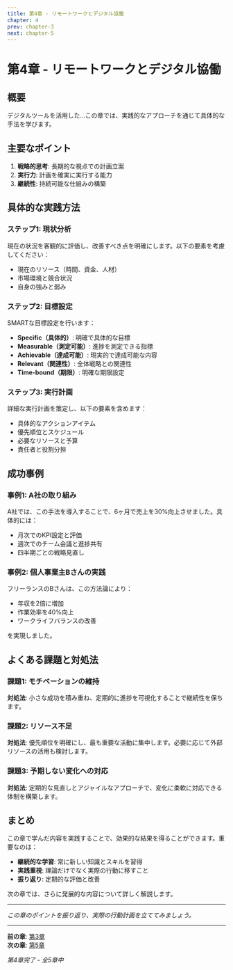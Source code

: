 ```yaml
---
title: 第4章 - リモートワークとデジタル協働
chapter: 4
prev: chapter-3
next: chapter-5
---
```


# 第4章 - リモートワークとデジタル協働

## 概要

デジタルツールを活用した...この章では、実践的なアプローチを通じて具体的な手法を学びます。


## 主要なポイント

1. **戦略的思考**: 長期的な視点での計画立案
2. **実行力**: 計画を確実に実行する能力
3. **継続性**: 持続可能な仕組みの構築


## 具体的な実践方法

### ステップ1: 現状分析

現在の状況を客観的に評価し、改善すべき点を明確にします。以下の要素を考慮してください：

- 現在のリソース（時間、資金、人材）
- 市場環境と競合状況
- 自身の強みと弱み

### ステップ2: 目標設定

SMARTな目標設定を行います：

- **Specific（具体的）**: 明確で具体的な目標
- **Measurable（測定可能）**: 進捗を測定できる指標
- **Achievable（達成可能）**: 現実的で達成可能な内容
- **Relevant（関連性）**: 全体戦略との関連性
- **Time-bound（期限）**: 明確な期限設定

### ステップ3: 実行計画

詳細な実行計画を策定し、以下の要素を含めます：

- 具体的なアクションアイテム
- 優先順位とスケジュール
- 必要なリソースと予算
- 責任者と役割分担


## 成功事例

### 事例1: A社の取り組み

A社では、この手法を導入することで、6ヶ月で売上を30%向上させました。具体的には：

- 月次でのKPI設定と評価
- 週次でのチーム会議と進捗共有
- 四半期ごとの戦略見直し

### 事例2: 個人事業主Bさんの実践

フリーランスのBさんは、この方法論により：

- 年収を2倍に増加
- 作業効率を40%向上
- ワークライフバランスの改善

を実現しました。


## よくある課題と対処法

### 課題1: モチベーションの維持

**対処法**: 小さな成功を積み重ね、定期的に進捗を可視化することで継続性を保ちます。

### 課題2: リソース不足

**対処法**: 優先順位を明確にし、最も重要な活動に集中します。必要に応じて外部リソースの活用も検討します。

### 課題3: 予期しない変化への対応

**対処法**: 定期的な見直しとアジャイルなアプローチで、変化に柔軟に対応できる体制を構築します。


## まとめ

この章で学んだ内容を実践することで、効果的な結果を得ることができます。重要なのは：

- **継続的な学習**: 常に新しい知識とスキルを習得
- **実践重視**: 理論だけでなく実際の行動に移すこと
- **振り返り**: 定期的な評価と改善

次の章では、さらに発展的な内容について詳しく解説します。

---

*この章のポイントを振り返り、実際の行動計画を立ててみましょう。*

---

**前の章**: [第3章](chapter-3.md)  
**次の章**: [第5章](chapter-5.md)

*第4章完了 - 全5章中*

